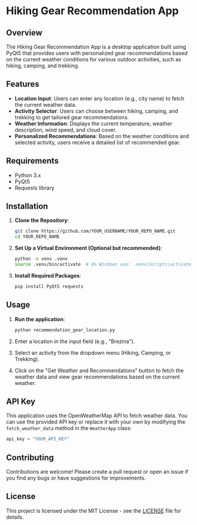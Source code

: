 # Hiking Gear Recommendation App

## Overview

The Hiking Gear Recommendation App is a desktop application built using PyQt5 that provides users with personalized gear recommendations based on the current weather conditions for various outdoor activities, such as hiking, camping, and trekking.

## Features

- **Location Input**: Users can enter any location (e.g., city name) to fetch the current weather data.
- **Activity Selector**: Users can choose between hiking, camping, and trekking to get tailored gear recommendations.
- **Weather Information**: Displays the current temperature, weather description, wind speed, and cloud cover.
- **Personalized Recommendations**: Based on the weather conditions and selected activity, users receive a detailed list of recommended gear.

## Requirements

- Python 3.x
- PyQt5
- Requests library

## Installation

1. **Clone the Repository**:
   ```bash
   git clone https://github.com/YOUR_USERNAME/YOUR_REPO_NAME.git
   cd YOUR_REPO_NAME
   ```

2. **Set Up a Virtual Environment (Optional but recommended)**:
   ```bash
   python -m venv .venv
   source .venv/bin/activate  # On Windows use: .venv\Scripts\activate
   ```

3. **Install Required Packages**:
   ```bash
   pip install PyQt5 requests
   ```

## Usage

1. **Run the application**:
   ```bash
   python recommendation_gear_location.py
   ```

2. Enter a location in the input field (e.g., "Brezina").
3. Select an activity from the dropdown menu (Hiking, Camping, or Trekking).
4. Click on the "Get Weather and Recommendations" button to fetch the weather data and view gear recommendations based on the current weather.

## API Key

This application uses the OpenWeatherMap API to fetch weather data. You can use the provided API key or replace it with your own by modifying the `fetch_weather_data` method in the `WeatherApp` class:
```python
api_key = "YOUR_API_KEY"
```

## Contributing

Contributions are welcome! Please create a pull request or open an issue if you find any bugs or have suggestions for improvements.

## License

This project is licensed under the MIT License - see the [LICENSE](LICENSE) file for details.
